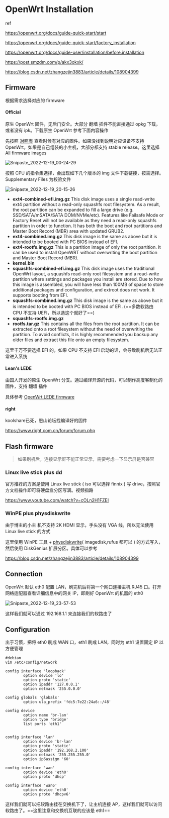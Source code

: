 # OpenWrt Installation

ref

https://openwrt.org/docs/guide-quick-start/start

https://openwrt.org/docs/guide-quick-start/factory_installation

https://openwrt.org/docs/guide-user/installation/before.installation

https://post.smzdm.com/p/akx3okxk/

https://blog.csdn.net/zhangzejin3883/article/details/108904399

## Firmware

根据需求选择对应的 firmware

#### Official

原生 OpenWrt 固件，无后门安全。大部分 翻墙 插件不能直接通过 opkg 下载，或者没有 ipk。下载原生 OpenWrt 参考下面内容操作

先按照 [对照表](https://openwrt.org/toh/views/toh_fwdownload) 查看时候有对应的固件。如果没找到说明对应设备不支持 OpenWrt。如果是自己组装的小主机，大部分都支持 stable release。这里选择 All firmware images

![Snipaste_2022-12-19_00-24-29](https://cdn.staticaly.com/gh/dhay3/image-repo@master/Snipaste_2022-12-19_00-24-29.4gwnjctlnea0.webp)

按照 CPU 的指令集选择，会出现如下几个版本的 img 文件下载链接，按需选择。Supplementary Files 为校验文件

![Snipaste_2022-12-19_20-15-26](https://cdn.staticaly.com/gh/dhay3/image-repo@master/20221219/Snipaste_2022-12-19_20-15-26.63ptrl73ork0.webp)

- **ext4-combined-efi.img.gz** This disk image uses a single read-write ext4 partition without a read-only squashfs root filesystem. As a result, the root partition can be expanded to fill a large drive (e.g. SSD/SATA/mSATA/SATA DOM/NVMe/etc). Features like Failsafe Mode or Factory Reset will not be available as they need a read-only squashfs partition in order to function. It has both the boot and root partitions and Master Boot Record (MBR) area with updated GRUB2.
- **ext4-combined.img.gz** This disk image is the same as above but it is intended to be booted with PC BIOS instead of EFI.
- **ext4-rootfs.img.gz** This is a partition image of only the root partition. It can be used to install OpenWRT without overwriting the boot partition and Master Boot Record (MBR).
- **kernel.bin**
- **squashfs-combined-efi.img.gz** This disk image uses the traditional OpenWrt layout, a squashfs read-only root filesystem and a read-write partition where settings and packages you install are stored. Due to how this image is assembled, you will have less than 100MB of space to store additional packages and configuration, and extroot does not work. It supports booting from EFI.
- **squashfs-combined.img.gz** This disk image is the same as above but it is intended to be booted with PC BIOS instead of EFI. (==多数软路由 CPU 不支持 UEFI，所以选这个就好了==)
- **squashfs-rootfs.img.gz**
- **rootfs.tar.gz** This contains all the files from the root partition. It can be extracted onto a root filesystem without the need of overwriting the partition. To avoid conflicts, it is highly recommended you backup any older files and extract this file onto an empty filesystem.

这里千万不要选择 EFI 的，如果 CPU 不支持 EFI 启动的话，会导致刷机后无法正常进入系统

#### Lean's LEDE

由国人开发的原生 OpenWrt 分支。通过编译开源的代码，可以制作高度客制化的固件，支持 翻墙 插件

具体参考 [OpenWrt LEDE firmware]()

#### right

koolshare已死，恩山论坛找编译好的固件

https://www.right.com.cn/forum/forum.php

## Flash firmware

> 如果刷机后，连接显示屏不能正常显示，需要考虑一下显示屏是否兼容

### Linux live stick plus dd

官方推荐的方案是使用 Linux live stick ( iso 可以选择 finnix ) 写  drive，按照官方文档操作即可将硬盘盒分区写满。视频指路

https://www.youtube.com/watch?v=cOLn2H1FZEI

### WinPE plus physdiskwrite

由于博主的小主 机不支持 2K HDMI 显示，手头没有 VGA 线，所以无法使用 Linux live stick 的方式

这里使用 WinPE 工具 + [physdiskwrite](https://m0n0.ch/wall/physdiskwrite.php)( imagedisk,rufus 都可以 ) 的方式写入，然后使用 DiskGenius 扩展分区。具体可以参考

https://blog.csdn.net/zhangzejin3883/article/details/108904399

## Connection

OpenWrt 默认 eth0 配置 LAN，刷完机后将第一个网口连接主机 RJ45 口。打开网络适配器查看详细信息中的网关 IP，即刷好 OpenWrt 的机器的 eth0

![Snipaste_2022-12-19_23-57-53](https://cdn.staticaly.com/gh/dhay3/image-repo@master/20221219/Snipaste_2022-12-19_23-57-53.24hgp6dsjv34.webp)

这样我们就可以通过 192.168.1.1 来连接我们的软路由了

## Configuration

出于习惯，把将 eth0 刷成 WAN 口，eth1 刷成 LAN，同时为 eth1 设置固定 IP 以方便管理

```
#debian
vim /etc/config/network

config interface 'loopback'
        option device 'lo'
        option proto 'static'
        option ipaddr '127.0.0.1'
        option netmask '255.0.0.0'

config globals 'globals'
        option ula_prefix 'fdc5:7e22:24a6::/48'

config device
        option name 'br-lan'
        option type 'bridge'
        list ports 'eth1'


config interface 'lan'
        option device 'br-lan'
        option proto 'static'
        option ipaddr '192.168.2.100'
        option netmask '255.255.255.0'
        option ip6assign '60'

config interface 'wan'
        option device 'eth0'
        option proto 'dhcp'

config interface 'wan6'
        option device 'eth0'
        option proto 'dhcpv6'
```

这样我们就可以把软路由挂在交换机下了，让主机连接 AP，这样我们就可以访问软路由了。==这里注意和交换机互联的应该是 eth1==

